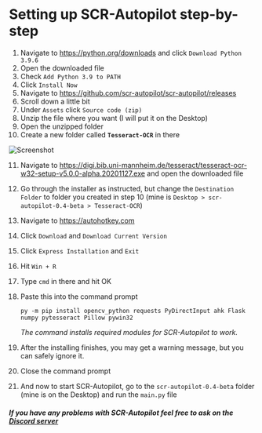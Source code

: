 # Setting up SCR-Autopilot step-by-step

1. Navigate to https://python.org/downloads and click `Download Python 3.9.6`
2. Open the downloaded file
3. Check `Add Python 3.9 to PATH`
4. Click `Install Now`
5. Navigate to https://github.com/scr-autopilot/scr-autopilot/releases
6. Scroll down a little bit
7. Under `Assets` click `Source code (zip)`
8. Unzip the file where you want (I will put it on the Desktop)
9. Open the unzipped folder
10. Create a new folder called **`Tesseract-OCR`** in there

![Screenshot](https://i.imgur.com/qzA20hg.png)

11. Navigate to https://digi.bib.uni-mannheim.de/tesseract/tesseract-ocr-w32-setup-v5.0.0-alpha.20201127.exe and open the downloaded file

12. Go through the installer as instructed, but change the `Destination Folder` to folder you created in step 10 (mine is `Desktop > scr-autopilot-0.4-beta > Tesseract-OCR`)

13. Navigate to https://autohotkey.com

14. Click `Download` and `Download Current Version`

15. Click `Express Installation` and `Exit`

16. Hit `Win + R`

17. Type `cmd` in there and hit OK

18. Paste this into the command prompt

    ```
    py -m pip install opencv_python requests PyDirectInput ahk Flask numpy pytesseract Pillow pywin32
    ```

    _The command installs required modules for SCR-Autopilot to work._

19. After the installing finishes, you may get a warning message, but you can safely ignore it.

20. Close the command prompt

21. And now to start SCR-Autopilot, go to the `scr-autopilot-0.4-beta` folder (mine is on the Desktop) and run the `main.py` file



##### If you have any problems with SCR-Autopilot feel free to ask on the [Discord server](https://discord.gg/jtQ2R8cxWq)

